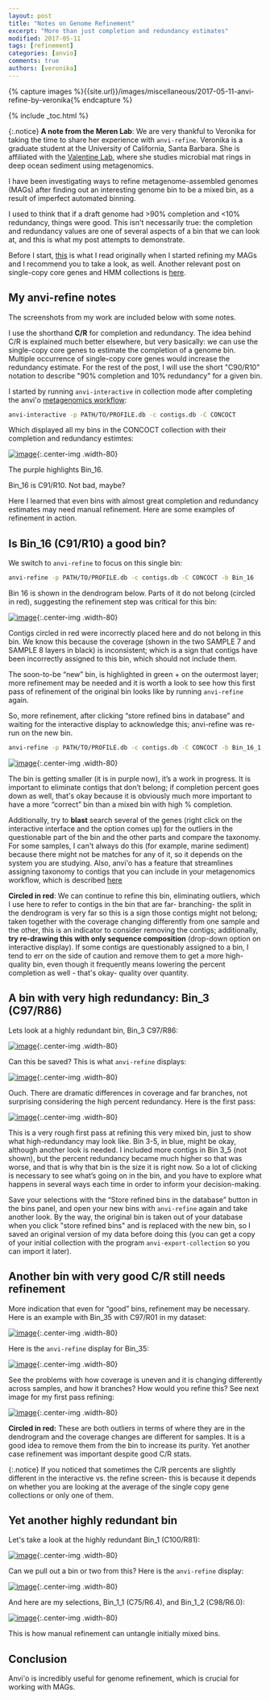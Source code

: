 ```yaml
---
layout: post
title: "Notes on Genome Refinement"
excerpt: "More than just completion and redundancy estimates"
modified: 2017-05-11
tags: [refinement]
categories: [anvio]
comments: true
authors: [veronika]
---
```


{% capture images %}{{site.url}}/images/miscellaneous/2017-05-11-anvi-refine-by-veronika{% endcapture %}

{% include _toc.html %}

{:.notice}
**A note from the Meren Lab**: We are very thankful to Veronika for taking the time to share her experience with `anvi-refine`. Veronika is a graduate student at the University of California, Santa Barbara. She is affiliated with the [Valentine Lab](http://methane.geol.ucsb.edu/Home.html), where she studies microbial mat rings in deep ocean sediment using metagenomics.

I have been investigating ways to refine metagenome-assembled genomes (MAGs) after finding out an interesting genome bin to be a mixed bin, as a result of imperfect automated binning.

I used to think that if a draft genome had >90% completion and <10% redundancy, things were good. This isn't necessarily true: the completion and redundancy values are one of several aspects of a bin that we can look at, and this is what my post attempts to demonstrate. 

Before I start, [this](http://merenlab.org/2015/05/11/anvi-refine/) is what I read originally when I started refining my MAGs and I recommend you to take a look, as well. Another relevant post on single-copy core genes and HMM collections is [here](http://merenlab.org/2016/05/21/archaeal-single-copy-genes/).
 
## My anvi-refine notes

The screenshots from my work are included below with some notes.

I use the shorthand **C/R** for completion and redundancy. The idea behind C/R is explained much better elsewhere, but very basically: we can use the single-copy core genes to estimate the completion of a genome bin. Multiple occurrence of single-copy core genes would increase the redundancy estimate. For the rest of the post, I will use the short "C90/R10" notation to describe "90% completion and 10% redundancy" for a given bin. 
  
I started by running `anvi-interactive` in collection mode after completing the anvi'o [metagenomics workflow](http://merenlab.org/2016/06/22/anvio-tutorial-v2/):


``` bash
anvi-interactive -p PATH/TO/PROFILE.db -c contigs.db -C CONCOCT
```

Which displayed all my bins in the CONCOCT collection with their completion and redundancy estimtes:

[![image]({{images}}/Image_1.png)]({{images}}/Image_1.png){:.center-img .width-80}

The purple highlights Bin_16.
Bin_16 is C91/R10. Not bad, maybe?

Here I learned that even bins with almost great completion and redundancy estimates may need manual refinement. Here are some examples of refinement in action.
## Is Bin_16 (C91/R10) a good bin?

We switch to `anvi-refine` to focus on this single bin:

``` bash
anvi-refine -p PATH/TO/PROFILE.db -c contigs.db -C CONCOCT -b Bin_16
```

Bin 16 is shown in the dendrogram below. Parts of it do not belong (circled  in red), suggesting the refinement step was critical for this bin:[![image]({{images}}/Image_2.png)]({{images}}/Image_2.png){:.center-img .width-80}

Contigs circled in red were incorrectly placed here and do not belong in this bin.  We know this because the coverage (shown in the two SAMPLE 7 and SAMPLE 8 layers in black) is inconsistent; which is a sign that contigs have been incorrectly assigned to this bin, which should not include them. 
The soon-to-be “new” bin, is highlighted in green + on the outermost layer; more refinement may be needed and it is worth a look to see how this first pass of refinement of the original bin looks like by running `anvi-refine` again.

So, more refinement, after clicking “store refined bins in database” and waiting for the interactive display to acknowledge this; anvi-refine was re-run on the new bin.

``` bash
anvi-refine -p PATH/TO/PROFILE.db -c contigs.db -C CONCOCT -b Bin_16_1
```

[![image]({{images}}/Image_3.png)]({{images}}/Image_3.png){:.center-img .width-80}

The bin is getting smaller (it is in purple now), it’s a work in progress. It is important to eliminate contigs that don’t belong; if completion percent goes down as well, that's okay because it is obviously much more important to have a more “correct” bin than a mixed bin with high % completion.  
Additionally, try to **blast** search several of the genes (right click on the interactive interface and the option comes up) for the outliers in the questionable part of the bin and the other parts and compare the taxonomy.  For some samples, I can't always do this (for example, marine sediment) because there might not be matches for any of it, so it depends on the system you are studying. Also, anvi'o has a feature that streamlines assigning taxonomy to contigs that you can include in your metagenomics workflow, which is described [here](http://merenlab.org/2016/06/18/importing-taxonomy/)

**Circled in red**: We can continue to refine this bin, eliminating outliers, which I use here to refer to contigs in the bin that are far- branching- the split in the dendrogram is very far so this is a sign those contigs might not belong; taken together with the coverage changing differently from one sample and the other, this is an indicator to consider removing the contigs; additionally, **try re-drawing this with only sequence composition** (drop-down option on interactive display).  If some contigs are questionably assigned to a bin, I tend to err on the side of caution and remove them to get a more high-quality bin, even though it frequently means lowering the percent completion as well - that's okay- quality over quantity. 

  
## A bin with very high redundancy: Bin_3 (C97/R86)

Lets look at a highly redundant bin, Bin_3 C97/R86: [![image]({{images}}/Image_4.png)]({{images}}/Image_4.png){:.center-img .width-80}

Can this be saved? This is what `anvi-refine` displays:

[![image]({{images}}/Image_5.png)]({{images}}/Image_5.png){:.center-img .width-80}

Ouch. There are dramatic differences in coverage and far branches, not surprising considering the high percent redundancy. Here is the first pass:[![image]({{images}}/Image_6.png)]({{images}}/Image_6.png){:.center-img .width-80}
This is a very rough first pass at refining this very mixed bin, just to show what high-redundancy may look like. Bin 3-5, in blue, might be okay, although another look is needed.  I included more contigs in Bin 3_5 (not shown), but the percent redundancy became much higher so that was worse, and that is why that bin is the size it is right now.  So a lot of clicking is necessary to see what’s going on in the bin, and you have to explore what happens in several ways each time in order to inform your decision-making.

Save your selections with the “Store refined bins in the database” button in the bins panel, and open your new bins with `anvi-refine` again and take another look. By the way, the original bin is taken out of your database when you click "store refined bins" and is replaced with the new bin, so I saved an original version of my data before doing this (you can get a copy of your initial collection with the program `anvi-export-collection` so you can import it later).## Another bin with very good C/R still needs refinement

More indication that even for “good” bins, refinement may be necessary. Here is an example with Bin_35 with C97/R01 in my dataset:

[![image]({{images}}/Image_7.png)]({{images}}/Image_7.png){:.center-img .width-80}

Here is the `anvi-refine` display for Bin_35:

[![image]({{images}}/Image_8.png)]({{images}}/Image_8.png){:.center-img .width-80}

See the problems with how coverage is uneven and it is changing differently across samples, and how it branches? How would you refine this? See next image for my first pass refining: [![image]({{images}}/Image_9.png)]({{images}}/Image_9.png){:.center-img .width-80}

**Circled in red:** These are both outliers in terms of where they are in the dendrogram and the coverage changes are different for samples. It is a good idea to remove them from the bin to increase its purity. Yet another case refinement was important despite good C/R stats.{:.notice}If you noticed that sometimes the C/R percents are slightly different in the interactive vs. the refine screen- this is because it depends on whether you are looking at the average of the single copy gene collections or only one of them.


## Yet another highly redundant bin 

Let's take a look at the highly redundant Bin_1 (C100/R81):[![image]({{images}}/Image_10.png)]({{images}}/Image_10.png){:.center-img .width-80}

Can we pull out a bin or two from this? Here is the `anvi-refine` display:

[![image]({{images}}/Image_11.png)]({{images}}/Image_11.png){:.center-img .width-80}

And here are my selections, Bin_1_1 (C75/R6.4), and Bin_1_2 (C98/R6.0):

[![image]({{images}}/Image_12.png)]({{images}}/Image_12.png){:.center-img .width-80}
This is how manual refinement can untangle initially mixed bins.## Conclusion

Anvi'o is incredibly useful for genome refinement, which is crucial for working with MAGs. 
